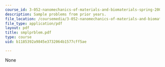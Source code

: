 ```yaml
---
course_id: 3-052-nanomechanics-of-materials-and-biomaterials-spring-2007
description: Sample problems from prior years.
file_location: /coursemedia/3-052-nanomechanics-of-materials-and-biomaterials-spring-2007/b1185392a9845e3732064b1577cff5ae_smplprblem.pdf
file_type: application/pdf
layout: pdf
title: smplprblem.pdf
type: course
uid: b1185392a9845e3732064b1577cff5ae

---
```

None